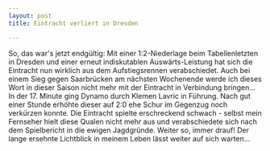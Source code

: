 ```yaml
---
layout: post
title: Eintracht verliert in Dresden

---
```


So, das war's jetzt endgültig: Mit einer 1:2-Niederlage beim Tabellenletzten in Dresden und einer erneut indiskutablen Auswärts-Leistung hat sich die Eintracht nun wirklich aus dem Aufstiegsrennen verabschiedet. Auch bei einem Sieg gegen Saarbrücken am nächsten Wochenende werde ich dieses Wort in dieser Saison nicht mehr mit der Eintracht in Verbindung bringen... In der 17. Minute ging Dynamo durch Klemen Lavric in Führung. Nach gut einer Stunde erhöhte dieser auf 2:0 ehe Schur im Gegenzug noch verkürzen konnte. Die Eintracht spielte erschreckend schwach - selbst mein Fernseher hielt diese Qualen nicht mehr aus und verabschiedete sich nach dem Spielbericht in die ewigen Jagdgründe. Weiter so, immer drauf! Der lange ersehnte Lichtblick in meinem Leben lässt weiter auf sich warten...


